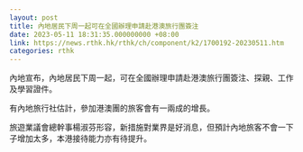 ```yaml
---
layout: post
title: 內地居民下周一起可在全國辦理申請赴港澳旅行團簽注
date: 2023-05-11 18:31:35.000000000 +08:00
link: https://news.rthk.hk/rthk/ch/component/k2/1700192-20230511.htm
categories: rthk
---
```


內地宣布，內地居民下周一起，可在全國辦理申請赴港澳旅行團簽注、探親、工作及學習證件。

有內地旅行社估計，參加港澳團的旅客會有一兩成的增長。

旅遊業議會總幹事楊淑芬形容，新措施對業界是好消息，但預計內地旅客不會一下子增加太多，本港接待能力亦有待提升。
